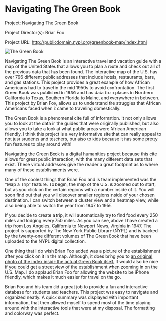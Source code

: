 # Navigating The Green Book

Project: 
Navigating The Green Book

Project Director(s): 
Brian Foo

Project URL: 
http://publicdomain.nypl.org/greenbook-map/index.html

![The Green Book](https://tbrackett2.github.io/Thomas-B/images/greenbook.jpg)

Navigating The Green Book is an interactive travel and vacation guide with a map of the United States that allows you to plan a route and check out all of the previous data that has been found. The interactive map of the U.S. has over 796 different public addresses that include hotels, restaurants, bars, and gas stations. This project provides a great example of how African Americans had to travel in the mid 1950s to avoid confrontation. The first Green Book was published in 1936 and has data from places in Northern California to Texas, Southern Florida to Maine, and everywhere in between. This project by Brian Foo, allows us to understand the struggles that African Americans faced when it came to traveling domestically.

The Green Book is a phenomenal cite full of information. It not only allows you to look at the data in the guides that were originally published, but also allows you to take a look at what public areas were African American friendly. I think this project is a very informative site that can really appeal to not just students and teachers, but also to kids because it has some pretty fun features to play around with! 

Navigating the Green Book is a digital humanities project because this cite allows for great public interaction, with the many different data sets that exist. These virtual addresses give the reader a great footprint as to where many of these establishments were.

One of the coolest things that Brian Foo and is team implemented was the “Map a Trip” feature. To begin, the map of the U.S. is zoomed out to start, but as you click on the certain regions with a number inside of it. You will soon find out that you will discover smaller regions inside of your chosen destination. I can switch between a cluster view and a heatmap view, while also being able to switch the year from 1947 to 1956.
 

If you decide to create a trip, it will automatically try to find food every 250 miles and lodging every 750 miles. As you can see, above I have created a trip from Los Angeles, California to Newport News, Virginia in 1947.
The project is supported by The New York Public Library (NYPL) and is backed by the twenty-one different volumes of The Green Book that have been uploaded to the NYPL digital collection.

One thing that I do wish Brian Foo added was a picture of the establishment after you click on it in the map. Although, it does bring you to [an original photo of the index inside the actual Green Book itself.](https://digitalcollections.nypl.org/items/2d7dd5a0-892b-0132-b80c-58d385a7bbd0) It would also be nice if you could get a street view of the establishment when zooming in on the U.S. Map. I do applaud Brian Foo for allowing the website to be iPhone friendly, which makes it much easier for travel on the go.

Brian Foo and his team did a great job to provide a fun and interactive database for students and teachers. This project was easy to navigate and organized neatly. A quick summary was displayed with important information, that then allowed myself to spend most of the time playing around with the interactive tools that were at my disposal. The formatting and colorway was perfect.
 




